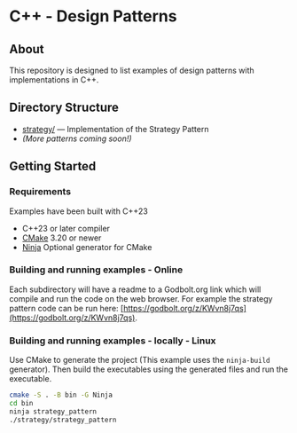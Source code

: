 # C++ - Design Patterns

## About

This repository is designed to list examples of design patterns with implementations in C++.

## Directory Structure

- [strategy/](./strategy/) — Implementation of the Strategy Pattern
- *(More patterns coming soon!)*

## Getting Started

### Requirements

Examples have been built with C++23

- C++23 or later compiler
- [CMake](https://cmake.org/) 3.20 or newer
- [Ninja](https://ninja-build.org/) Optional generator for CMake

### Building and running examples - Online

Each subdirectory will have a readme to a Godbolt.org link which will compile and run the code on the web browser. For
example the strategy pattern code can be run here: [https://godbolt.org/z/KWvn8j7qs](https://godbolt.org/z/KWvn8j7qs).

### Building and running examples - locally - Linux

Use CMake to generate the project (This example uses the `ninja-build` generator). Then build the executables using the
generated files and run the executable.

```bash
cmake -S . -B bin -G Ninja
cd bin
ninja strategy_pattern
./strategy/strategy_pattern
```



